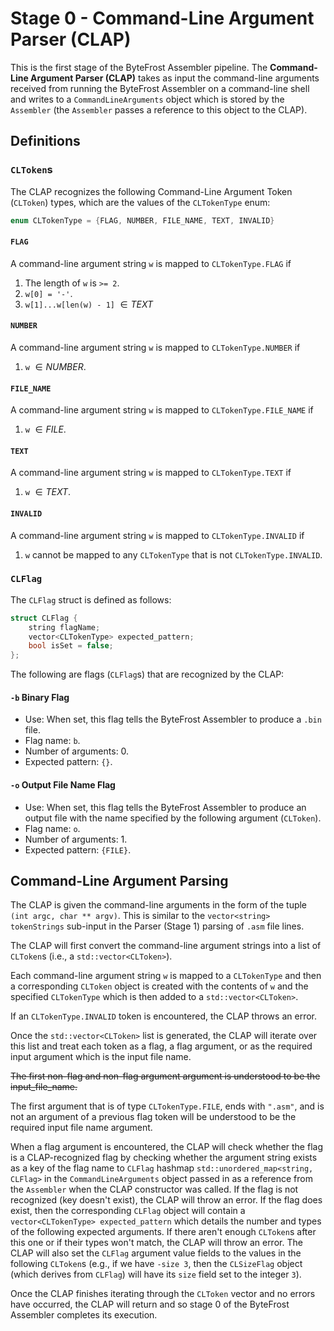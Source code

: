 #   Stage 0 - Command-Line Argument Parser (CLAP)

This is the first stage of the ByteFrost Assembler pipeline.
The **Command-Line Argument Parser (CLAP)** takes as input the command-line
arguments received from running the ByteFrost Assembler on a command-line shell
and writes to a `CommandLineArguments` object which is stored by the 
`Assembler` (the `Assembler` passes a reference to this object to the CLAP).

##  Definitions

### `CLToken`s

The CLAP recognizes the following Command-Line Argument Token (`CLToken`) types,
which are the values of the `CLTokenType` enum:

```cpp
enum CLTokenType = {FLAG, NUMBER, FILE_NAME, TEXT, INVALID}
```

####    `FLAG`

A command-line argument string `w` is mapped to `CLTokenType.FLAG` if
1. The length of `w` is `>= 2`.
2. `w[0] = '-'`.
3. `w[1]...w[len(w) - 1]` $\in TEXT$

####    `NUMBER`

A command-line argument string `w` is mapped to `CLTokenType.NUMBER` if 
1. `w` $\in NUMBER$.

####    `FILE_NAME`

A command-line argument string `w` is mapped to `CLTokenType.FILE_NAME` if
1. `w` $\in FILE$.

####    `TEXT`

A command-line argument string `w` is mapped to `CLTokenType.TEXT` if
1. `w` $\in TEXT$.

####    `INVALID`

A command-line argument string `w` is mapped to `CLTokenType.INVALID` if
1. `w` cannot be mapped to any `CLTokenType` that is not `CLTokenType.INVALID`.

### `CLFlag`

The `CLFlag` struct is defined as follows:

```cpp
struct CLFlag {
    string flagName;
    vector<CLTokenType> expected_pattern;
    bool isSet = false;
};
```

The following are flags (`CLFlag`s) that are recognized by the CLAP:

####    `-b`    Binary Flag
*   Use: When set, this flag tells the ByteFrost Assembler to produce a `.bin`
    file.
*   Flag name: `b`.
*   Number of arguments: 0.
*   Expected pattern: `{}`.

####    `-o`    Output File Name Flag
*   Use: When set, this flag tells the ByteFrost Assembler to produce an output
    file with the name specified by the following argument (`CLToken`).
*   Flag name: `o`.
*   Number of arguments: 1.
*   Expected pattern: `{FILE}`.

##  Command-Line Argument Parsing

The CLAP is given the command-line arguments in the form of the tuple
`(int argc, char ** argv)`. This is similar to the `vector<string> tokenStrings`
sub-input in the Parser (Stage 1) parsing of `.asm` file lines.

The CLAP will first convert the command-line argument strings into a list of
`CLToken`s (i.e., a `std::vector<CLToken>`).

Each command-line argument string `w` is mapped to a `CLTokenType` and then
a corresponding `CLToken` object is created with the contents of `w` and the
specified `CLTokenType` which is then added to a `std::vector<CLToken>`.

If an `CLTokenType.INVALID` token is encountered, the CLAP throws an error.

Once the `std::vector<CLToken>` list is generated, the CLAP will iterate over 
this list and treat each token as a flag, a flag argument, or as the required 
input argument which is the input file name.

~~The first non-flag and non-flag argument argument is understood to be the
input_file_name.~~

The first argument that is of type `CLTokenType.FILE`, ends with `".asm"`, and
is not an argument of a previous flag token will be understood to be the
required input file name argument.

When a flag argument is encountered, the CLAP will check whether the flag is a
CLAP-recognized flag by checking whether the argument string exists as a key
of the flag name to `CLFlag` hashmap `std::unordered_map<string, CLFlag>` in the
`CommandLineArguments` object passed in as a reference from the `Assembler` when
the CLAP constructor was called.
If the flag is not recognized (key doesn't exist), the CLAP will throw an error.
If the flag does exist, then the corresponding `CLFlag` object will contain a
`vector<CLTokenType> expected_pattern` which details the number and types of the
following expected arguments. If there aren't enough `CLToken`s after this one
or if their types won't match, the CLAP will throw an error. The CLAP will also
set the `CLFlag` argument value fields to the values in the following 
`CLToken`s (e.g., if we have `-size 3`, then the `CLSizeFlag` object (which
derives from `CLFlag`) will have its `size` field set to the integer `3`).

Once the CLAP finishes iterating through the `CLToken` vector and no errors have
occurred, the CLAP will return and so stage 0 of the ByteFrost Assembler
completes its execution.